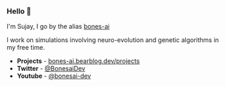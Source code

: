 ### Hello 👋

I'm Sujay, I go by the alias [bones-ai](https://twitter.com/BonesaiDev)

I work on simulations involving neuro-evolution and genetic algorithms in my free time.

- **Projects** - [bones-ai.bearblog.dev/projects](https://bones-ai.bearblog.dev/projects/)
- **Twitter** - [@BonesaiDev](https://twitter.com/BonesaiDev)
- **Youtube** - [@bonesai-dev](https://www.youtube.com/@bonesai-dev)


